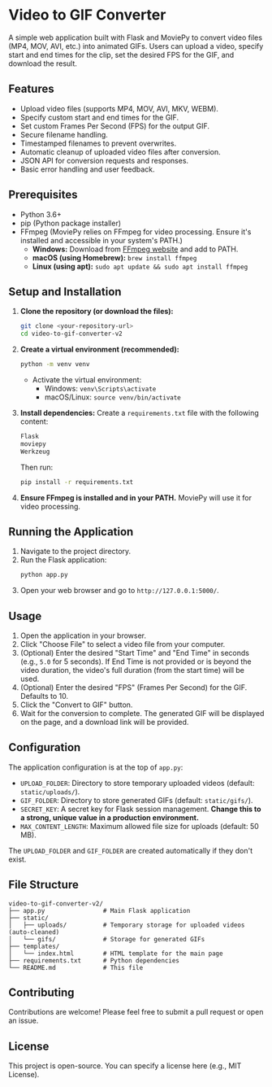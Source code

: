 # Video to GIF Converter

A simple web application built with Flask and MoviePy to convert video files (MP4, MOV, AVI, etc.) into animated GIFs. Users can upload a video, specify start and end times for the clip, set the desired FPS for the GIF, and download the result.

## Features

*   Upload video files (supports MP4, MOV, AVI, MKV, WEBM).
*   Specify custom start and end times for the GIF.
*   Set custom Frames Per Second (FPS) for the output GIF.
*   Secure filename handling.
*   Timestamped filenames to prevent overwrites.
*   Automatic cleanup of uploaded video files after conversion.
*   JSON API for conversion requests and responses.
*   Basic error handling and user feedback.

## Prerequisites

*   Python 3.6+
*   pip (Python package installer)
*   FFmpeg (MoviePy relies on FFmpeg for video processing. Ensure it's installed and accessible in your system's PATH.)
    *   **Windows:** Download from [FFmpeg website](https://ffmpeg.org/download.html) and add to PATH.
    *   **macOS (using Homebrew):** `brew install ffmpeg`
    *   **Linux (using apt):** `sudo apt update && sudo apt install ffmpeg`

## Setup and Installation

1.  **Clone the repository (or download the files):**
    ```bash
    git clone <your-repository-url>
    cd video-to-gif-converter-v2
    ```

2.  **Create a virtual environment (recommended):**
    ```bash
    python -m venv venv
    ```
    *   Activate the virtual environment:
        *   Windows: `venv\Scripts\activate`
        *   macOS/Linux: `source venv/bin/activate`

3.  **Install dependencies:**
    Create a `requirements.txt` file with the following content:
    ```txt
    Flask
    moviepy
    Werkzeug
    ```
    Then run:
    ```bash
    pip install -r requirements.txt
    ```

4.  **Ensure FFmpeg is installed and in your PATH.** MoviePy will use it for video processing.

## Running the Application

1.  Navigate to the project directory.
2.  Run the Flask application:
    ```bash
    python app.py
    ```
3.  Open your web browser and go to `http://127.0.0.1:5000/`.

## Usage

1.  Open the application in your browser.
2.  Click "Choose File" to select a video file from your computer.
3.  (Optional) Enter the desired "Start Time" and "End Time" in seconds (e.g., `5.0` for 5 seconds). If End Time is not provided or is beyond the video duration, the video's full duration (from the start time) will be used.
4.  (Optional) Enter the desired "FPS" (Frames Per Second) for the GIF. Defaults to 10.
5.  Click the "Convert to GIF" button.
6.  Wait for the conversion to complete. The generated GIF will be displayed on the page, and a download link will be provided.

## Configuration

The application configuration is at the top of `app.py`:

*   `UPLOAD_FOLDER`: Directory to store temporary uploaded videos (default: `static/uploads/`).
*   `GIF_FOLDER`: Directory to store generated GIFs (default: `static/gifs/`).
*   `SECRET_KEY`: A secret key for Flask session management. **Change this to a strong, unique value in a production environment.**
*   `MAX_CONTENT_LENGTH`: Maximum allowed file size for uploads (default: 50 MB).

The `UPLOAD_FOLDER` and `GIF_FOLDER` are created automatically if they don't exist.

## File Structure

```
video-to-gif-converter-v2/
├── app.py                # Main Flask application
├── static/
│   ├── uploads/          # Temporary storage for uploaded videos (auto-cleaned)
│   └── gifs/             # Storage for generated GIFs
├── templates/
│   └── index.html        # HTML template for the main page
├── requirements.txt      # Python dependencies
└── README.md             # This file
```

## Contributing

Contributions are welcome! Please feel free to submit a pull request or open an issue.

## License

This project is open-source. You can specify a license here (e.g., MIT License).